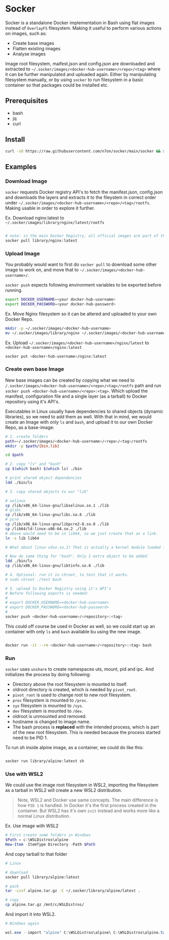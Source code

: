 # Socker
Socker is a standalone Docker implementation in Bash using flat images instead of `OverlayFS` filesystem. Making it useful to perform various actions on images, such as:

* Create base images
* Flatten existing images
* Analyse images

Image root filesystem, maifest.json and config.json are downloaded and extracted to `~/.socker/images/<docker-hub-username>/<repo>/<tag>` where it can be further manipulated and uploaded again. Either by manipulating filesystem manually, or by using `socker` to run filesystem in a basic container so that packages could be installed etc. 

## Prerequisites
* bash
* jq
* curl

## Install
```bash
curl -sO https://raw.githubusercontent.com/n7on/socker/main/socker && sudo mv socker /usr/sbin/ && sudo chmod 755 /usr/sbin/socker
```


## Examples

### Download Image
`socker` requests Docker registry API's to fetch the manifest.json, config.json and downloads the layers and extracts it to the fileystem in correct order under `~/.socker/images/<docker-hub-username>/<repo>/<tag>/rootfs`. Making usable in order to explore it further.  

Ex. Download nginx:latest to `~/.socker/images/library/nginx/latest/rootfs` 

``` bash

# note: in the main Docker Registry, all official images are part of the library "user".
socker pull library/nginx:latest

```

### Upload Image
You probably would want to first do `socker pull` to download some other image to work on, and move that to `~/.socker/images/<docker-hub-username>/`.

`socker push` expects following environment variables to be exported before running.

```bash
export DOCKER_USERNAME=<your docker-hub-username>
export DOCKER_PASSWORD=<your docker-hub-password>

```

Ex. Move Nginx filesystem so it can be altered and uploaded to your own Docker Repo.
```bash
mkdir -p ~/.socker/images/<docker-hub-username>
mv ~/.socker/images/library/nginx ~/.socker/images/<docker-hub-username>/nginx

```

Ex. Upload `~/.socker/images/<docker-hub-username>/nginx/latest` to `<docker-hub-username>/nginx:latest`  
``` bash
socker put <docker-hub-username>/nginx:latest

```

### Create own base Image
New base images can be created by copying what we need to `/.socker/images/<docker-hub-username>/<repo>/<tag>/rootfs` path and run `socker push <docker-hub-username>/<repo>:<tag>`. Which upload the manifest, configuration file and a single layer (as a tarball) to Docker repository using it's API's. 

Executables in Linux usually have dependencies to shared objects (dynamic libraries), so we need to add them as well. With that in mind, we would create an Image with only `ls` and `bash`, and upload it to our own Docker Repo, as a base-image:

```bash
# 1. create folders
path=~/.socker/images/<docker-hub-username>/<repo>/<tag>/rootfs
mkdir -p $path/{bin,lib}

cd $path

# 2. copy "ls" and "bash"
cp $(which bash) $(which ls) ./bin

# print shared object dependencies
ldd ./bin/ls

# 3. copy shared objects to our "lib"

# selinux
cp /lib/x86_64-linux-gnu/libselinux.so.1 ./lib
# glibc
cp /lib/x86_64-linux-gnu/libc.so.6 ./lib
# pcre
cp /lib/x86_64-linux-gnu/libpcre2-8.so.0 ./lib
cp /lib64/ld-linux-x86-64.so.2 ./lib
# above would need to be in lib64, so we just create that as a link.
ln -s lib lib64 

# What about linux-vdso.so.1? That is actually a kernel module loaded from memory.

# Now do same thing for "bash". Only 1 extra object to be added
ldd ./bin/ls
cp /lib/x86_64-linux-gnu/libtinfo.so.6 ./lib

# 4. Optional: run it in chroot, to test that it works.
# sudo chroot ./test bash

# 5. upload to Docker Registry using it's API's
# Before following exports is needed:
# 
# export DOCKER_USERNAME=<docker-hub-username>
# export DOCKER_PASSWORD=<docker-hub-password>
#
socker push <docker-hub-username>/<repository>:<tag>

```

This could off course be used in Docker as well, so we could start up an container with only `ls` and `bash` available bu using the new image.

```bash

docker run -it --rm <docker-hub-username>/<repository>:<tag> bash
```


### Run
`socker` uses `unshare` to create namespaces uts, mount, pid and ipc. And initializes the process by doing following:

* Directory above the root filesystem is mounted to itself. 
* oldroot directory is created, which is needed by `pivot_root`.
* `pivot_root` is used to change root to new root filesystem.
* `proc` filesystem is mounted to `/proc`.
* `sys` filesystem is mounted to `/sys`.
* `dev` filesystem is mounted to `/dev`.
* oldroot is unmounted and removed.
* hostname is changed to image name.
* The bash process is __replaced__ with the intended process, which is part of the new root filesystem. This is needed because the process started need to be PID 1. 

To run sh inside alpine image, as a container, we could do like this:
```bash

socker run library/alpine:latest sh
```

### Use with WSL2
We could use the image root filesystem in WSL2, importing the filesystem as a tarball in WSL2 will create a new WSL2 distribution. 

> Note, WSL2 and Docker use same concepts. The main difference is how `PID 1` is handled. In Docker it's the first process created in the container. But WSL2 has it's own `init` instead and works more like a normal Linux distribution.

Ex. Use image with WSL2

``` powershell
# First create some folders in Windows
$Path = c:\WSLDistros\alpine
New-Item -ItemType Directory -Path $Path

```
And copy tarball to that folder  
```bash
# Linux

# download
socker pull library/alpine:latest

# pack
tar -czvf alpine.tar.gz -C ~/.socker/library/alpine/latest .

# copy
cp alpine.tar.gz /mnt/c/WSLDistros/
```
And import it into WSL2.
``` powershell
# Windows again

wsl.exe --import "alpine" C:\WSLDistros\alpine\ C:\WSLDistros\alpine.tar.gz
```
